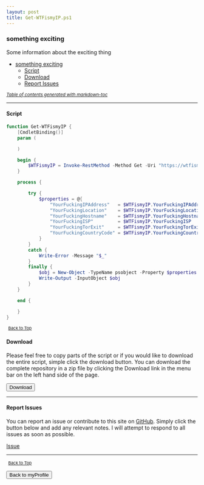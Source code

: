 ```yaml
---
layout: post
title: Get-WTFismyIP.ps1
---
```


### something exciting

Some information about the exciting thing

- [something exciting](#something-exciting)
  - [Script](#script)
  - [Download](#download)
  - [Report Issues](#report-issues)

<small><i><a href='http://ecotrust-canada.github.io/markdown-toc/'>Table of contents generated with markdown-toc</a></i></small>

---

#### Script

```powershell
function Get-WTFismyIP {
    [CmdletBinding()]
    param (

    )

    begin {
        $WTFismyIP = Invoke-RestMethod -Method Get -Uri "https://wtfismyip.com/json"
    }

    process {

        try {
            $properties = @{
                "YourFuckingIPAddress"   = $WTFismyIP.YourFuckingIPAddress
                "YourFuckingLocation"    = $WTFismyIP.YourFuckingLocation
                "YourFuckingHostname"    = $WTFismyIP.YourFuckingHostname
                "YourFuckingISP"         = $WTFismyIP.YourFuckingISP
                "YourFuckingTorExit"     = $WTFismyIP.YourFuckingTorExit
                "YourFuckingCountryCode" = $WTFismyIP.YourFuckingCountryCode
            }
        }
        catch {
            Write-Error -Message "$_"
        }
        finally {
            $obj = New-Object -TypeName psobject -Property $properties
            Write-Output -InputObject $obj
        }
    }

    end {

    }
}
```

<span style="font-size:11px;"><a href="#"><i class="fas fa-caret-up" aria-hidden="true" style="color: white; margin-right:5px;"></i>Back to Top</a></span>

#### Download

Please feel free to copy parts of the script or if you would like to download the entire script, simple click the download button. You can download the complete repository in a zip file by clicking the Download link in the menu bar on the left hand side of the page.

<button class="btn" type="submit" onclick="window.open('/powershell/functions/myProfile/Get-WTFismyIP.ps1')">
    <i class="fa fa-cloud-download-alt">
    </i>
        Download
</button>

---

#### Report Issues

You can report an issue or contribute to this site on <a href="https://github.com/BanterBoy/scripts-blog/issues">GitHub</a>. Simply click the button below and add any relevant notes. I will attempt to respond to all issues as soon as possible.

<!-- Place this tag where you want the button to render. -->

<a class="github-button" href="https://github.com/BanterBoy/scripts-blog/issues/new?title=Get-WTFismyIP.ps1&body=There is a problem with this function. Please find details below." data-show-count="true" aria-label="Issue BanterBoy/scripts-blog on GitHub">Issue</a>

---

<span style="font-size:11px;"><a href="#"><i class="fas fa-caret-up" aria-hidden="true" style="color: white; margin-right:5px;"></i>Back to Top</a></span>

<a href="/menu/_pages/myProfile.html">
    <button class="btn">
        <i class='fas fa-reply'>
        </i>
            Back to myProfile
    </button>
</a>

[1]: http://ecotrust-canada.github.io/markdown-toc
[2]: https://github.com/googlearchive/code-prettify

